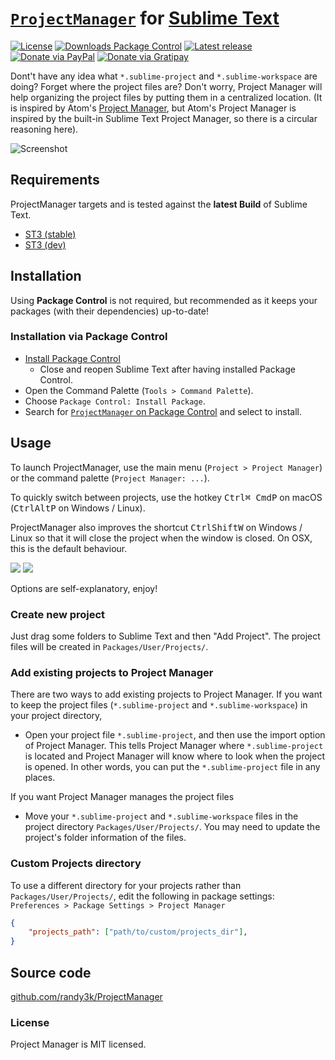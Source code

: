# [`ProjectManager`](https://github.com/randy3k/ProjectManager) for [Sublime Text](https://www.sublimetext.com)

[![License](https://img.shields.io/github/license/randy3k/ProjectManager.svg?style=flat-square)](https://github.com/randy3k/ProjectManager/blob/master/LICENSE.txt)
[![Downloads Package Control](https://img.shields.io/packagecontrol/dt/ProjectManager.svg?style=flat-square)](https://packagecontrol.io/packages/ProjectManager)
[![Latest release](https://img.shields.io/github/release/randy3k/ProjectManager.svg?style=flat-square)](https://github.com/randy3k/ProjectManager/releases/latest)
[![Donate via PayPal](https://img.shields.io/badge/paypal-donate-009cde.svg)](https://www.paypal.com/cgi-bin/webscr?cmd=_donations&business=Randy%2ecs%2elai%40gmail%2ecom&lc=US&item_name=Package&currency_code=USD&bn=PP%2dDonationsBF%3apaypal%2ddonate%2dyellow%2esvg%3aNonHosted)
[![Donate via Gratipay](https://img.shields.io/badge/gratipay-donate-yellow.svg)](https://gratipay.com/~randy3k/)

Dont't have any idea what `*.sublime-project` and `*.sublime-workspace` are doing? Forget where the project files are? Don't worry, Project Manager will help organizing the project files by putting them in a centralized location. (It is inspired by Atom's [Project Manager](https://atom.io/packages/project-manager), but Atom's Project Manager is inspired by the built-in Sublime Text Project Manager, so there is a circular reasoning here).

![Screenshot](https://cloud.githubusercontent.com/assets/1690993/20858319/7f12a6ec-b911-11e6-8fc5-f4cbf6b6f12b.png)

## Requirements

ProjectManager targets and is tested against the **latest Build** of Sublime Text.

* [ST3 (stable)](https://www.sublimetext.com/3)
* [ST3 (dev)](https://www.sublimetext.com/3dev)

## Installation

Using **Package Control** is not required, but recommended as it keeps your packages (with their dependencies) up-to-date!

### Installation via Package Control

* [Install Package Control](https://packagecontrol.io/installation#st3)
  * Close and reopen Sublime Text after having installed Package Control.
* Open the Command Palette (`Tools > Command Palette`).
* Choose `Package Control: Install Package`.
* Search for [`ProjectManager` on Package Control](https://packagecontrol.io/packages/ProjectManager) and select to install.

## Usage

To launch ProjectManager, use the main menu (`Project > Project Manager`) or the command palette (`Project Manager: ...`).

To quickly switch between projects, use the hotkey <kbd>Ctrl</kbd><kbd>⌘ Cmd</kbd><kbd>P</kbd> on macOS (<kbd>Ctrl</kbd><kbd>Alt</kbd><kbd>P</kbd> on Windows / Linux).

ProjectManager also improves the shortcut <kbd>Ctrl</kbd><kbd>Shift</kbd><kbd>W</kbd> on Windows / Linux so that it will close the project when the window is closed. On OSX, this is the default behaviour.

![](https://cloud.githubusercontent.com/assets/1690993/20858332/9f6508ea-b911-11e6-93b9-3cccca1d663e.png)
![](https://cloud.githubusercontent.com/assets/1690993/20858333/a7a16a1c-b911-11e6-938c-0fe77e2cf405.png)

Options are self-explanatory, enjoy!

### Create new project

Just drag some folders to Sublime Text and then "Add Project". The project files will be created in `Packages/User/Projects/`.

### Add existing projects to Project Manager

There are two ways to add existing projects to Project Manager. If you want to keep the project files (`*.sublime-project` and `*.sublime-workspace`) in your project directory,

- Open your project file `*.sublime-project`, and then use the import option of Project Manager. This tells Project Manager where `*.sublime-project` is located and Project Manager will know where to look when the project is opened. In other words, you can put the `*.sublime-project` file in any places.

If you want Project Manager manages the project files

- Move your `*.sublime-project` and `*.sublime-workspace` files in the project directory `Packages/User/Projects/`. You may need to update the project's folder information of the files.

### Custom Projects directory

To use a different directory for your projects rather than `Packages/User/Projects/`, edit the following in package settings: `Preferences > Package Settings > Project Manager`

```json
{
    "projects_path": ["path/to/custom/projects_dir"],
}
```

## Source code

[github.com/randy3k/ProjectManager](https://www.github.com/randy3k/ProjectManager)

### License

Project Manager is MIT licensed.
